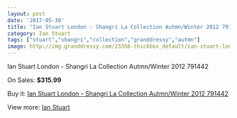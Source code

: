 ```yaml
---
layout: post
date: '2017-05-30'
title: "Ian Stuart London - Shangri La Collection Autmn/Winter 2012 791442"
category: Ian Stuart
tags: ["stuart","shangri","collection","granddressy","autmn"]
image: http://img.granddressy.com/23356-thickbox_default/ian-stuart-london-shangri-la-collection-autmn-winter-2012-791442.jpg
---
```

Ian Stuart London - Shangri La Collection Autmn/Winter 2012 791442

On Sales: **$315.99**
<a href="https://www.granddressy.com/en/ian-stuart/22300-ian-stuart-london-shangri-la-collection-autmn-winter-2012-791442.html"><amp-img layout="responsive" width="600" height="600" src="//img.granddressy.com/23356-thickbox_default/ian-stuart-london-shangri-la-collection-autmn-winter-2012-791442.jpg" alt="Ian Stuart London - Shangri La Collection Autmn/Winter 2012 791442 0" /></a>

Buy it: [Ian Stuart London - Shangri La Collection Autmn/Winter 2012 791442](https://www.granddressy.com/en/ian-stuart/22300-ian-stuart-london-shangri-la-collection-autmn-winter-2012-791442.html "Ian Stuart London - Shangri La Collection Autmn/Winter 2012 791442")

View more: [Ian Stuart](https://www.granddressy.com/en/123-ian-stuart "Ian Stuart")